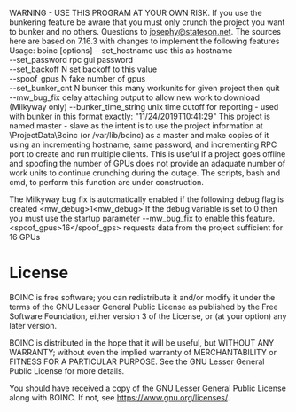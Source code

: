 WARNING - USE THIS PROGRAM AT YOUR OWN RISK. If you use the bunkering feature be aware that you must only crunch the project you want to bunker and no others. Questions to josephy@stateson.net.
The sources here are based on 7.16.3 with changes to implement the following features
Usage: boinc [options]
--set_hostname <name>          use this as hostname    
--set_password <password>      rpc gui password    
--set_backoff N                set backoff to this value    
--spoof_gpus N                 fake number of gpus    
--set_bunker_cnt <project> N   bunker this many workunits for given project then quit    
--mw_bug_fix                   delay attaching output to allow new work to download (Milkyway only)
--bunker_time_string <text>    unix time cutoff for reporting - used with bunker
                               in this format exactly:  "11/24/2019T10:41:29"
This project is named master - slave as the intent is to use the project information at \ProjectData\Boinc (or /var/lib/boinc) as a master and make copies of it using an incrementing hostname, same password, and incrementing RPC port to create and run multiple clients. This is useful if a project goes offline and spoofing the number of GPUs does not provide an adaquate number of work units to continue crunching during the outage. The scripts, bash and cmd, to perform this function are under construction.


The Milkyway bug fix is automatically enabled if the following debug flag is created
<mw_debug>1<mw_debug>
If the debug variable is set to 0 then you must use the startup parameter --mw_bug_fix to enable this feature.
<spoof_gpus>16</spoof_gps> requests data from the project sufficient for 16 GPUs

# License
BOINC is free software; you can redistribute it and/or modify it
under the terms of the GNU Lesser General Public License
as published by the Free Software Foundation,
either version 3 of the License, or (at your option) any later version.

BOINC is distributed in the hope that it will be useful,
but WITHOUT ANY WARRANTY; without even the implied warranty of
MERCHANTABILITY or FITNESS FOR A PARTICULAR PURPOSE.
See the GNU Lesser General Public License for more details.

You should have received a copy of the GNU Lesser General Public License
along with BOINC.  If not, see <https://www.gnu.org/licenses/>.
